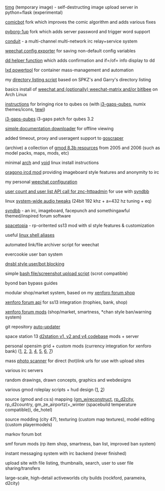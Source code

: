 [timg](https://github.com/researcx/timg) (temporary image) - self-destructing image upload server in python+flask (experimental)

[comicbot](https://github.com/D2K5/comicbot) fork which improves the comic algorithm and adds various fixes

[pyborg-1up](https://github.com/researcx/pyborg-1up) fork which adds server password and trigger word support

[conduit](https://github.com/researcx/conduit) - a multi-channel multi-network irc relay+service system

[weechat config exporter](https://github.com/researcx/weechat-confsave) for saving non-default config variables

[dd helper function](https://gist.github.com/researcx/2e17af17054a70936a34fa5d87f72072) which adds confirmation and if=/of= info display to dd

[lxd powertool](https://github.com/researcx/lxd-tools) for container mass-management and automation

my [directory listing script](https://github.com/researcx/pydirlist) based on SPKZ's and Garry's directory listing

basics install of [weechat and (optionally) weechat-matrix and/or bitlbee](https://gist.github.com/researcx/3d48686fbef0dd0251d4803eb72c96a5) on Arch Linux 

[instructions](https://github.com/researcx/dotfiles-qubes-i3) for bringing rice to qubes os (with [i3-gaps-qubes](https://github.com/researcx/i3-gaps-qubes), numix themes/icons, [tewi](https://github.com/lucy/tewi-font)) 

[i3-gaps-qubes](https://github.com/researcx/i3-gaps-qubes) i3-gaps patch for qubes 3.2

[simple documentation downloader](https://gist.github.com/researcx/2060a4fb6f21adccc26a3ae8799f19fb) for offline viewing

added timeout, proxy and useragent support to [goscraper](https://github.com/researcx/goscraper)

(archive) a collection of [gmod 8.3b resources](https://github.com/researcx/gmod-8-3b-mods-maps-only) from 2005 and 2006 (such as model packs, maps, mods, etc)

minimal [arch](https://gist.github.com/researcx/e3b0476f2f75165f004773f8add4a7ad) and [void](https://gist.github.com/researcx/216482572b15fe299ee742899c741e50) linux install instructions

[oragono ircd mod](https://github.com/researcx/oragono-laced) providing imageboard style features and anonymity to irc

my personal [weechat configuration](https://gist.github.com/researcx/26558dfbfd9417157f20b7c236f28f05)

[user count and user list API call for znc-httpadmin](https://github.com/researcx/znc-httpadmin) for use with [syndbb](https://github.com/researcx/SynDBB)

linux [system-wide audio tweaks](https://gist.github.com/researcx/8e583f8cfc68562355408b9b854ff31c) (24bit 192 khz + a=432 hz tuning + eq)

[syndbb](https://github.com/researcx/SynDBB) - an irc, imageboard, facepunch and somethingawful themed/inspired forum software

[spacetopia](https://github.com/researcx/spacetopia) - rp-oritented ss13 mod with sl style features & customization

useful [linux shell aliases](https://gist.github.com/researcx/1f631f9eebaef66b76aa938ea9309a6d)

automated link/file archiver script for weechat

evercookie user ban system

[dnsbl style user/bot blocking](https://gist.github.com/researcx/4ca1b1b0dcbb720ef824cc5ee41d2716)

simple [bash file/screenshot upload script](https://gist.github.com/researcx/b4db73f57143877df0e45d4338f21b9f) (scrot compatible)

byond ban bypass guides

modular shop/market system, based on my [xenforo forum shop](https://github.com/researcx/xenforo-mods)

[xenforo forum api](https://github.com/researcx/xenforo-mods) for ss13 integration (trophies, bank, shop)

[xenforo forum mods](https://github.com/researcx/xenforo-mods) (shop/market, smartness, *chan style ban/warning system)

git repository [auto-updater](https://gist.github.com/researcx/21233a8756993e1f03972c1886eb865e)

space station 13 [d2station v1, v2 and v4 codebase](https://github.com/researcx/d2station-full) mods + server

personal opensim grid + custom mods (currency integration for xenforo bank) ([1](img/opensim1.jpg), [2](img/opensim2.jpg), [3](img/opensim3.jpg), [4](img/opensim4.jpg), [5](img/opensim5.jpg), [6](img/opensim6.jpg), [7](img/opensim7.png))

mass [photo scanner](https://gist.github.com/researcx/ebf32c517d1dcc246f9141dbe1dcfcd2) for direct (hot)link urls for use with upload sites

various irc servers

random drawings, drawn concepts, graphics and webdesigns

various gmod roleplay scripts + hud design ([1](img/gmodrp1.png), [2](img/gmodrp2.png))

source (gmod and cs:s) mapping ([gm_wireconstruct](https://github.com/researcx/gm_wireconstruct_rc), [rp_d2city](https://github.com/researcx/rp_d2city), rp_d2country, gm_ze_airportz(+_winter (spacebuild temperature compatible)), de_hotel)

source modding (city 47), texturing (custom map textures), model editing (custom playermodels)

markov forum bot

smf forum mods (rp item shop, smartness, ban list, improved ban system)

instant messaging system with irc backend (never finished)

upload site with file listing, thumbnails, search, user to user file sharing/transfers

large-scale, high-detail activeworlds city builds (rockford, parameira, d2city)
